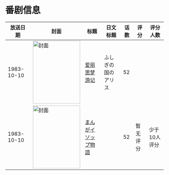 # 番剧信息

|放送日期|封面|标题|日文标题|话数|评分|评分人数|
|---|---|---|---|---|---|---|
|1983-10-10|<img src="//lain.bgm.tv/pic/cover/c/fc/7d/195914_oYad7.jpg" alt="封面" style="width:150px;height:200px;object-fit:cover;">|[爱丽思梦游记](https://bangumi.tv/subject/195914)|ふしぎの国のアリス|52|||
|1983-10-10|<img src="//lain.bgm.tv/pic/cover/c/83/52/213668_MdMyX.jpg" alt="封面" style="width:150px;height:200px;object-fit:cover;">|[まんがイソップ物語](https://bangumi.tv/subject/213668)||52|暂无评分|少于10人评分|
